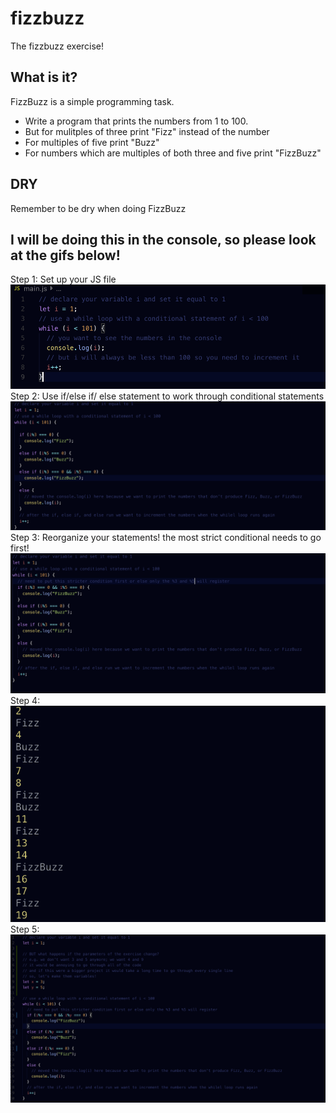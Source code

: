 # fizzbuzz
The fizzbuzz exercise!
## What is it?
FizzBuzz is a simple programming task.
- Write a program that prints the numbers from 1 to 100.
- But for mulitples of three print "Fizz" instead of the number
- For multiples of five print "Buzz"
- For numbers which are multiples of both three and five print "FizzBuzz"

## DRY
Remember to be dry when doing FizzBuzz

## I will be doing this in the console, so please look at the gifs below!
Step 1: Set up your JS file
![fizzbuzz1](./images/fizzbuzz1.png)
Step 2: Use if/else if/ else statement to work through conditional statements
![fizzbuzz2](./images/fizzbuzz2.png)
Step 3: Reorganize your statements! the most strict conditional needs to go first!
![fizzbuzz2](./images/fizzbuzz3.png)
Step 4: 
![fizzbuzz2](./images/fizzbuzz4.png)
Step 5: 
![fizzbuzz2](./images/fizzbuzz5.png)
